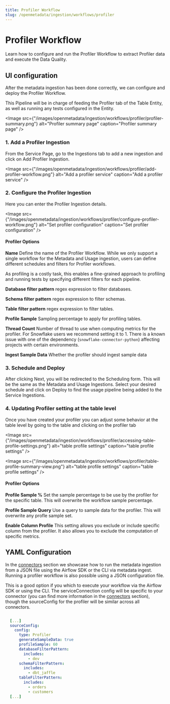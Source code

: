 ```yaml
---
title: Profiler Workflow
slug: /openmetadata/ingestion/workflows/profiler
---
```


# Profiler Workflow

Learn how to configure and run the Profiler Workflow to extract Profiler data and execute the Data Quality.

## UI configuration
After the metadata ingestion has been done correctly, we can configure and deploy the Profiler Workflow.

This Pipeline will be in charge of feeding the Profiler tab of the Table Entity, as well as running any tests configured in the Entity.

<Image
    src={"/images/openmetadata/ingestion/workflows/profiler/profiler-summary.png"}
    alt="Profiler summary page"
    caption="Profiler summary page"
/>


### 1. Add a Profiler Ingestion
From the Service Page, go to the Ingestions tab to add a new ingestion and click on Add Profiler Ingestion.

<Image
    src={"/images/openmetadata/ingestion/workflows/profiler/add-profiler-workflow.png"}
    alt="Add a profiler service"
    caption="Add a profiler service"
/>

### 2. Configure the Profiler Ingestion
Here you can enter the Profiler Ingestion details.

<Image
    src={"/images/openmetadata/ingestion/workflows/profiler/configure-profiler-workflow.png"}
    alt="Set profiler configuration"
    caption="Set profiler configuration"
/>

#### Profiler Options
**Name**
Define the name of the Profiler Workflow. While we only support a single workflow for the Metadata and Usage ingestion, users can define different schedules and filters for Profiler workflows.

As profiling is a costly task, this enables a fine-grained approach to profiling and running tests by specifying different filters for each pipeline.

**Database filter pattern**
regex expression to filter databases.

**Schema filter pattern**
regex expression to filter schemas.

**Table filter pattern**
regex expression to filter tables.

**Profile Sample**
Sampling percentage to apply for profiling tables.

**Thread Count**
Number of thread to use when computing metrics for the profiler. For Snowflake users we recommend setting it to 1. There is a known issue with one of the dependency (`snowflake-connector-python`) affecting projects with certain environments. 

**Ingest Sample Data**
Whether the profiler should ingest sample data

### 3. Schedule and Deploy
After clicking Next, you will be redirected to the Scheduling form. This will be the same as the Metadata and Usage Ingestions. Select your desired schedule and click on Deploy to find the usage pipeline being added to the Service Ingestions.

### 4. Updating Profiler setting at the table level
Once you have created your profiler you can adjust some behavior at the table level by going to the table and clicking on the profiler tab 

<Image
    src={"/images/openmetadata/ingestion/workflows/profiler/accessing-table-profile-settings.png"}
    alt="table profile settings"
    caption="table profile settings"
/>

<Image
    src={"/images/openmetadata/ingestion/workflows/profiler/table-profile-summary-view.png"}
    alt="table profile settings"
    caption="table profile settings"
/>

#### Profiler Options
**Profile Sample %**
Set the sample percentage to be use by the profiler for the specific table. This will overwrite the workflow sample percentage.

**Profile Sample Query**
Use a query to sample data for the profiler. This will overwrite any profle sample set.

**Enable Column Profile**
This setting allows you exclude or include specific column from the profiler. It also allows you to exclude the computation of specific metrics.


## YAML Configuration

In the [connectors](/openmetadata/connectors) section we showcase how to run the metadata ingestion from a JSON file using  the Airflow SDK or the CLI via metadata ingest. Running a profiler workflow is also possible using a JSON configuration file. 

This is a good option if you which to execute your workflow via the Airflow SDK or using the CLI. The serviceConnection config will be specific to your connector (you can find more information in the [connectors](/openmetadata/connectors) section), though the sourceConfig for the profiler will be similar across all connectors.

```yaml

  [...]
  sourceConfig:
    config:
      type: Profiler
      generateSampleData: true
      profileSample: 60
      databaseFilterPattern: 
        includes: 
          - dev
      schemaFilterPattern:
        includes: 
          - dbt_jaffle
      tableFilterPattern:
        includes: 
          - orders
          - customers
  [...]
```